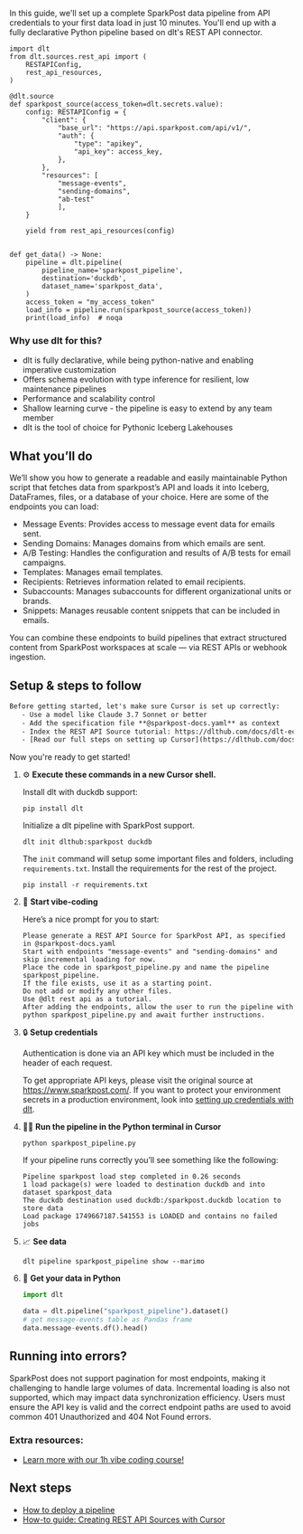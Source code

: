 In this guide, we'll set up a complete SparkPost data pipeline from API credentials to your first data load in just 10 minutes. You'll end up with a fully declarative Python pipeline based on dlt's REST API connector.

```python-outcome
import dlt
from dlt.sources.rest_api import (
    RESTAPIConfig,
    rest_api_resources,
)

@dlt.source
def sparkpost_source(access_token=dlt.secrets.value):
    config: RESTAPIConfig = {
        "client": {
            "base_url": "https://api.sparkpost.com/api/v1/",
            "auth": {
                "type": "apikey",
                "api_key": access_key,
            },
        },
        "resources": [
            "message-events",
            "sending-domains",
            "ab-test"
            ],
    }

    yield from rest_api_resources(config)


def get_data() -> None:
    pipeline = dlt.pipeline(
        pipeline_name='sparkpost_pipeline',
        destination='duckdb',
        dataset_name='sparkpost_data', 
    )
    access_token = "my_access_token"
    load_info = pipeline.run(sparkpost_source(access_token))
    print(load_info)  # noqa
```

### Why use dlt for this?

- dlt is fully declarative, while being python-native and enabling imperative customization
- Offers schema evolution with type inference for resilient, low maintenance pipelines
- Performance and scalability control
- Shallow learning curve - the pipeline is easy to extend by any team member
- dlt is the tool of choice for Pythonic Iceberg Lakehouses

## What you’ll do

We’ll show you how to generate a readable and easily maintainable Python script that fetches data from sparkpost’s API and loads it into Iceberg, DataFrames, files, or a database of your choice. Here are some of the endpoints you can load:

- Message Events: Provides access to message event data for emails sent. 
- Sending Domains: Manages domains from which emails are sent. 
- A/B Testing: Handles the configuration and results of A/B tests for email campaigns. 
- Templates: Manages email templates. 
- Recipients: Retrieves information related to email recipients. 
- Subaccounts: Manages subaccounts for different organizational units or brands. 
- Snippets: Manages reusable content snippets that can be included in emails.

You can combine these endpoints to build pipelines that extract structured content from SparkPost workspaces at scale — via REST APIs or webhook ingestion.

## Setup & steps to follow

```default
Before getting started, let's make sure Cursor is set up correctly:
   - Use a model like Claude 3.7 Sonnet or better
   - Add the specification file **@sparkpost-docs.yaml** as context
   - Index the REST API Source tutorial: https://dlthub.com/docs/dlt-ecosystem/verified-sources/rest_api/ and add it to context as **@dlt rest api**
   - [Read our full steps on setting up Cursor](https://dlthub.com/docs/dlt-ecosystem/llm-tooling/cursor-restapi#23-configuring-cursor-with-documentation)
```

Now you're ready to get started! 

1. ⚙️ **Execute these commands in a new Cursor shell.**
    
    Install dlt with duckdb support:
    ```shell
    pip install dlt
    ```

    Initialize a dlt pipeline with SparkPost support.
    ```shell
    dlt init dlthub:sparkpost duckdb
    ```

    The `init` command will setup some important files and folders, including `requirements.txt`. Install the requirements for the rest of the project.
    ```shell
    pip install -r requirements.txt
    ```
    
2. 🤠 **Start vibe-coding**
    
    Here’s a nice prompt for you to start: 
    
    ```prompt
    Please generate a REST API Source for SparkPost API, as specified in @sparkpost-docs.yaml 
    Start with endpoints "message-events" and "sending-domains" and skip incremental loading for now. 
    Place the code in sparkpost_pipeline.py and name the pipeline sparkpost_pipeline. 
    If the file exists, use it as a starting point. 
    Do not add or modify any other files. 
    Use @dlt rest api as a tutorial. 
    After adding the endpoints, allow the user to run the pipeline with python sparkpost_pipeline.py and await further instructions.
    ```

    
3. 🔒 **Setup credentials** 
    
    Authentication is done via an API key which must be included in the header of each request.
    
    To get appropriate API keys, please visit the original source at https://www.sparkpost.com/.
    If you want to protect your environment secrets in a production environment, look into [setting up credentials with dlt](https://dlthub.com/docs/walkthroughs/add_credentials).
    
4. 🏃‍♀️ **Run the pipeline in the Python terminal in Cursor**
    
    ```shell
    python sparkpost_pipeline.py
    ```
    
    If your pipeline runs correctly you’ll see something like the following:
    
    ```shell
    Pipeline sparkpost load step completed in 0.26 seconds
    1 load package(s) were loaded to destination duckdb and into dataset sparkpost_data
    The duckdb destination used duckdb:/sparkpost.duckdb location to store data
    Load package 1749667187.541553 is LOADED and contains no failed jobs
    ```
    
5. 📈 **See data**
    
    ```shell
    dlt pipeline sparkpost_pipeline show --marimo
    ```
    
6. 🐍 **Get your data in Python**
    
    ```python
    import dlt

   data = dlt.pipeline("sparkpost_pipeline").dataset()
   # get message-events table as Pandas frame
   data.message-events.df().head()
    ```

## Running into errors?

SparkPost does not support pagination for most endpoints, making it challenging to handle large volumes of data. Incremental loading is also not supported, which may impact data synchronization efficiency. Users must ensure the API key is valid and the correct endpoint paths are used to avoid common 401 Unauthorized and 404 Not Found errors.

### Extra resources:

- [Learn more with our 1h vibe coding course!](https://www.youtube.com/watch?v=GGid70rnJuM)

## Next steps

- [How to deploy a pipeline](https://dlthub.com/docs/walkthroughs/deploy-a-pipeline)
- [How-to guide: Creating REST API Sources with Cursor](https://dlthub.com/docs/dlt-ecosystem/llm-tooling/cursor-restapi)